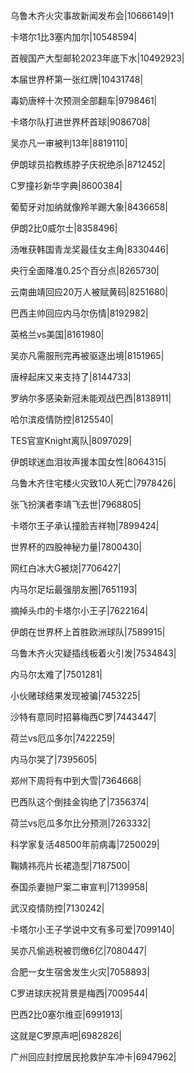 乌鲁木齐火灾事故新闻发布会|10666149|1

卡塔尔1比3塞内加尔|10548594|

首艘国产大型邮轮2023年底下水|10492923|

本届世界杯第一张红牌|10431748|

毒奶唐梓十次预测全部翻车|9798461|

卡塔尔队打进世界杯首球|9086708|

吴亦凡一审被判13年|8819110|

伊朗球员掐教练脖子庆祝绝杀|8712452|

C罗撞衫新华字典|8600384|

葡萄牙对加纳就像羚羊踢大象|8436658|

伊朗2比0威尔士|8358496|

汤唯获韩国青龙奖最佳女主角|8330446|

央行全面降准0.25个百分点|8265730|

云南曲靖回应20万人被赋黄码|8251680|

巴西主帅回应内马尔伤情|8192982|

英格兰vs美国|8161980|

吴亦凡需服刑完再被驱逐出境|8151965|

唐梓起床又来支持了|8144733|

罗纳尔多感染新冠未能观战巴西|8138911|

哈尔滨疫情防控|8125540|

TES官宣Knight离队|8097029|

伊朗球迷血泪妆声援本国女性|8064315|

乌鲁木齐住宅楼火灾致10人死亡|7978426|

张飞扮演者李靖飞去世|7968805|

卡塔尔王子承认撞脸吉祥物|7899424|

世界杯的四股神秘力量|7800430|

网红白冰大G被烧|7706427|

内马尔足坛最强朋友圈|7651193|

摘掉头巾的卡塔尔小王子|7622164|

伊朗在世界杯上首胜欧洲球队|7589915|

乌鲁木齐火灾疑插线板着火引发|7534843|

内马尔太难了|7501281|

小伙赌球结果发现被骗|7453225|

沙特有意同时招募梅西C罗|7443447|

荷兰vs厄瓜多尔|7422259|

内马尔哭了|7395605|

郑州下周将有中到大雪|7364668|

巴西队这个倒挂金钩绝了|7356374|

荷兰vs厄瓜多尔比分预测|7263332|

科学家复活48500年前病毒|7250029|

鞠婧祎亮片长裙造型|7187500|

泰国杀妻抛尸案二审宣判|7139958|

武汉疫情防控|7130242|

卡塔尔小王子学说中文有多可爱|7099140|

吴亦凡偷逃税被罚缴6亿|7080447|

合肥一女生宿舍发生火灾|7058893|

C罗进球庆祝背景是梅西|7009544|

巴西2比0塞尔维亚|6991913|

这就是C罗原声吧|6982826|

广州回应封控居民抢救护车冲卡|6947962|

